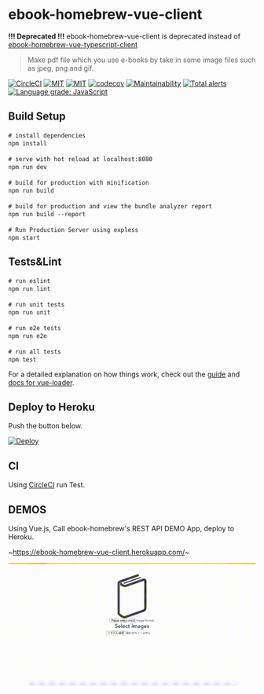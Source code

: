 # ebook-homebrew-vue-client

**!!! Deprecated !!!** ebook-homebrew-vue-client is deprecated instead of [ebook-homebrew-vue-typescript-client](https://github.com/tubone24/ebook-homebrew-vue-typescript-client)

> Make pdf file which you use e-books by take in some image files such as jpeg, png and gif.

[![CircleCI](https://circleci.com/gh/tubone24/ebook-homebrew-vue-client.svg?style=svg)](https://circleci.com/gh/tubone24/ebook-homebrew-vue-client)
[![MIT](http://img.shields.io/badge/license-MIT-blue.svg?style=flat)](https://github.com/tubone24/ebook-homebrew-vue-client/blob/master/LICENSE)
[![MIT](https://img.shields.io/badge/PRs-welcome-brightgreen.svg?style=flat-square)](http://makeapullrequest.com)
[![codecov](https://codecov.io/gh/tubone24/ebook-homebrew-vue-client/branch/master/graph/badge.svg)](https://codecov.io/gh/tubone24/ebook-homebrew-vue-client)
[![Maintainability](https://api.codeclimate.com/v1/badges/ebb8ffa066568defd812/maintainability)](https://codeclimate.com/github/tubone24/ebook-homebrew-vue-client/maintainability)
[![Total alerts](https://img.shields.io/lgtm/alerts/g/tubone24/ebook-homebrew-vue-client.svg?logo=lgtm&logoWidth=18)](https://lgtm.com/projects/g/tubone24/ebook-homebrew-vue-client/alerts/)
[![Language grade: JavaScript](https://img.shields.io/lgtm/grade/javascript/g/tubone24/ebook-homebrew-vue-client.svg?logo=lgtm&logoWidth=18)](https://lgtm.com/projects/g/tubone24/ebook-homebrew-vue-client/context:javascript)

## Build Setup

```
# install dependencies
npm install

# serve with hot reload at localhost:8080
npm run dev

# build for production with minification
npm run build

# build for production and view the bundle analyzer report
npm run build --report

# Run Production Server using expless
npm start
```

## Tests&Lint
```
# run eslint
npm run lint

# run unit tests
npm run unit

# run e2e tests
npm run e2e

# run all tests
npm test
```

For a detailed explanation on how things work, check out the [guide](http://vuejs-templates.github.io/webpack/) and [docs for vue-loader](http://vuejs.github.io/vue-loader).


## Deploy to Heroku

Push the button below.

[![Deploy](https://www.herokucdn.com/deploy/button.svg)](https://heroku.com/deploy)

## CI

Using [CircleCI](https://circleci.com/gh/tubone24/ebook-homebrew-vue-client) run Test.

## DEMOS

Using Vue.js, Call ebook-homebrew's REST API DEMO App, deploy to Heroku.

~https://ebook-homebrew-vue-client.herokuapp.com/~

![Android](https://github.com/tubone24/ebook-homebrew-vue-client/raw/master/docs/images/vue.gif)

